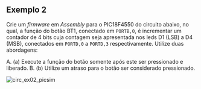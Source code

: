 ## Exemplo 2

Crie um *firmware* em *Assembly* para o PIC18F4550 do circuito abaixo, no qual, a função do botão BT1, conectado em 
`PORTB,0`, é incrementar um contador de 4 bits cuja contagem seja apresentada nos leds D1 (LSB) a D4 (MSB), conectados 
em `PORTD,0` a `PORTD,3` respectivamente. Utilize duas abordagens:

A. (a) Execute a função do botão somente após este ser pressionado e liberado.
B. (b) Utilize um atraso para o botão ser considerado pressionado.

![circ_ex02_picsim](https://github.com/user-attachments/assets/3aec42fb-22dc-455e-9f9d-8cd84acfe51b)
